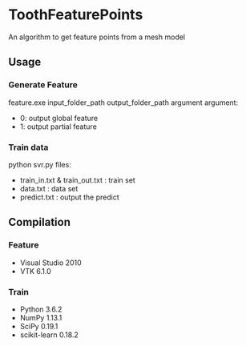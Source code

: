 # ToothFeaturePoints
An algorithm to get feature points from a mesh model

## Usage

### Generate Feature
feature.exe input_folder_path output_folder_path argument
argument:
- 0: output global feature
- 1: output partial feature

### Train data
python svr.py
files:
- train_in.txt & train_out.txt : train set
- data.txt : data set
- predict.txt : output the predict

## Compilation

### Feature
- Visual Studio 2010
- VTK 6.1.0

### Train
- Python 3.6.2
- NumPy 1.13.1
- SciPy 0.19.1
- scikit-learn 0.18.2
